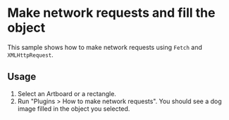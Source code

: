 # Make network requests and fill the object

This sample shows how to make network requests using `Fetch` and `XMLHttpRequest`.

## Usage

1. Select an Artboard or a rectangle.
1. Run "Plugins > How to make network requests". You should see a dog image filled in the object you selected.

